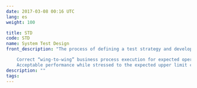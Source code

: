 ```yaml
---
date: 2017-03-08 00:16 UTC
lang: es
weight: 100

title: STD
code: STD
name: System Test Design
front_description: "The process of defining a test strategy and developing system testware to verify:

    Correct “wing-to-wing” business process execution for expected operation scenarios (complete business cycles)
    Acceptable performance while stressed to the expected upper limit conditions (concurrency, data volume, and transaction frequency)"
description: ""
tags:
---
```

